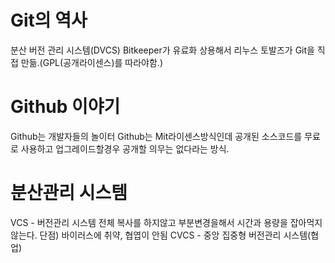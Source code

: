 # Git의 역사
분산 버전 관리 시스템(DVCS)
Bitkeeper가 유료화 상용해서 리누스 토발즈가 Git을 직접 만듦.(GPL(공개라이센스)를 따라야함.)
# Github 이야기
Github는 개발자들의 놀이터
Github는 Mit라이센스방식인데 공개된 소스코드를 무료로 사용하고 업그레이드할경우 공개할 의무는 없다라는 방식.
# 분산관리 시스템
VCS - 버전관리 시스템 
전체 복사를 하지않고 부분변경을해서 시간과 용량을 잡아먹지 않는다.
단점) 바이러스에 취약, 협엽이 안됨
CVCS - 중앙 집중형 버전관리 시스템(협업)
